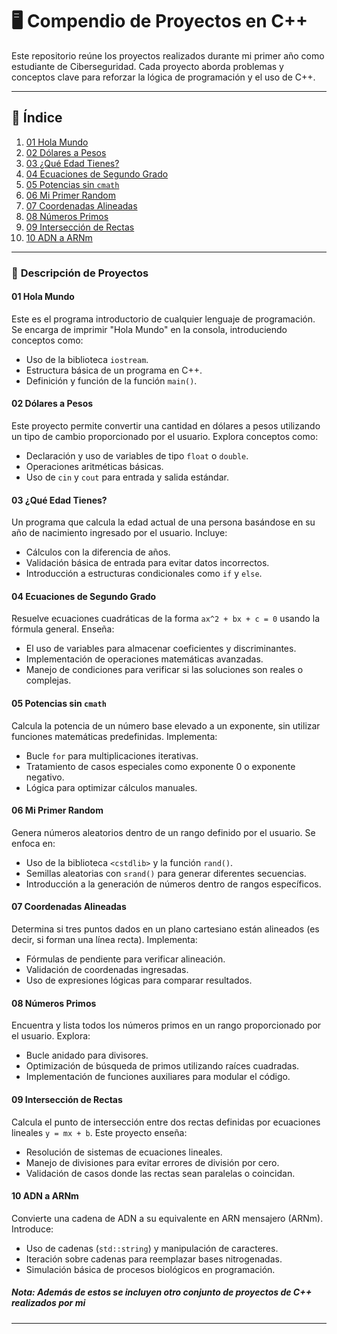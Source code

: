 # 🖥️ Compendio de Proyectos en C++  
Este repositorio reúne los proyectos realizados durante mi primer año como estudiante de Ciberseguridad. Cada proyecto aborda problemas y conceptos clave para reforzar la lógica de programación y el uso de C++.  

---

## 🚀 **Índice**  
1. [01 Hola Mundo](#01-hola-mundo)  
2. [02 Dólares a Pesos](#02-dólares-a-pesos)  
3. [03 ¿Qué Edad Tienes?](#03-qué-edad-tienes)  
4. [04 Ecuaciones de Segundo Grado](#04-ecuaciones-de-segundo-grado)  
5. [05 Potencias sin `cmath`](#05-potencias-sin-cmath)  
6. [06 Mi Primer Random](#06-mi-primer-random)  
7. [07 Coordenadas Alineadas](#07-coordenadas-alineadas)  
8. [08 Números Primos](#08-números-primos)  
9. [09 Intersección de Rectas](#09-intersección-de-rectas)  
10. [10 ADN a ARNm](#10-adn-a-arnm)  

---

### 📂 **Descripción de Proyectos**  

#### 01 Hola Mundo  
Este es el programa introductorio de cualquier lenguaje de programación. Se encarga de imprimir "Hola Mundo" en la consola, introduciendo conceptos como:  
- Uso de la biblioteca `iostream`.  
- Estructura básica de un programa en C++.  
- Definición y función de la función `main()`.  

#### 02 Dólares a Pesos  
Este proyecto permite convertir una cantidad en dólares a pesos utilizando un tipo de cambio proporcionado por el usuario. Explora conceptos como:  
- Declaración y uso de variables de tipo `float` o `double`.  
- Operaciones aritméticas básicas.  
- Uso de `cin` y `cout` para entrada y salida estándar.  

#### 03 ¿Qué Edad Tienes?  
Un programa que calcula la edad actual de una persona basándose en su año de nacimiento ingresado por el usuario. Incluye:  
- Cálculos con la diferencia de años.  
- Validación básica de entrada para evitar datos incorrectos.  
- Introducción a estructuras condicionales como `if` y `else`.  

#### 04 Ecuaciones de Segundo Grado  
Resuelve ecuaciones cuadráticas de la forma `ax^2 + bx + c = 0` usando la fórmula general. Enseña:  
- El uso de variables para almacenar coeficientes y discriminantes.  
- Implementación de operaciones matemáticas avanzadas.  
- Manejo de condiciones para verificar si las soluciones son reales o complejas.  

#### 05 Potencias sin `cmath`  
Calcula la potencia de un número base elevado a un exponente, sin utilizar funciones matemáticas predefinidas. Implementa:  
- Bucle `for` para multiplicaciones iterativas.  
- Tratamiento de casos especiales como exponente 0 o exponente negativo.  
- Lógica para optimizar cálculos manuales.  

#### 06 Mi Primer Random  
Genera números aleatorios dentro de un rango definido por el usuario. Se enfoca en:  
- Uso de la biblioteca `<cstdlib>` y la función `rand()`.  
- Semillas aleatorias con `srand()` para generar diferentes secuencias.  
- Introducción a la generación de números dentro de rangos específicos.  

#### 07 Coordenadas Alineadas  
Determina si tres puntos dados en un plano cartesiano están alineados (es decir, si forman una línea recta). Implementa:  
- Fórmulas de pendiente para verificar alineación.  
- Validación de coordenadas ingresadas.  
- Uso de expresiones lógicas para comparar resultados.  

#### 08 Números Primos  
Encuentra y lista todos los números primos en un rango proporcionado por el usuario. Explora:  
- Bucle anidado para divisores.  
- Optimización de búsqueda de primos utilizando raíces cuadradas.  
- Implementación de funciones auxiliares para modular el código.  

#### 09 Intersección de Rectas  
Calcula el punto de intersección entre dos rectas definidas por ecuaciones lineales `y = mx + b`. Este proyecto enseña:  
- Resolución de sistemas de ecuaciones lineales.  
- Manejo de divisiones para evitar errores de división por cero.  
- Validación de casos donde las rectas sean paralelas o coincidan.  

#### 10 ADN a ARNm  
Convierte una cadena de ADN a su equivalente en ARN mensajero (ARNm). Introduce:  
- Uso de cadenas (`std::string`) y manipulación de caracteres.  
- Iteración sobre cadenas para reemplazar bases nitrogenadas.  
- Simulación básica de procesos biológicos en programación.  

##### Nota: Además de estos se incluyen otro conjunto de proyectos de C++ realizados por mi

---
